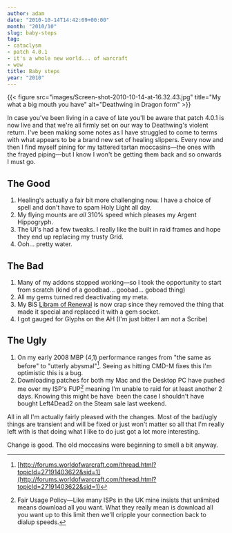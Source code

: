 ```yaml
---
author: adam
date: "2010-10-14T14:42:09+00:00"
month: "2010/10"
slug: baby-steps
tag:
- cataclysm
- patch 4.0.1
- it's a whole new world... of warcraft
- wow
title: Baby steps
year: "2010"
---
```


{{< figure src="images/Screen-shot-2010-10-14-at-16.32.43.jpg" title="My what a big mouth you have" alt="Deathwing in Dragon form" >}}

In case you've been living in a cave of late you'll be aware that patch 4.0.1 is now live and that we're all firmly set on our way to Deathwing's violent return. I've been making some notes as I have struggled to come to terms with what appears to be a brand new set of healing slippers. Every now and then I find myself pining for my tattered tartan moccasins—the ones with the frayed piping&mdash;but I know I won't be getting them back and so onwards I must go.

## The Good

  1. Healing's actually a fair bit more challenging now. I have a choice of spell and don't have to spam Holy Light all day.
  2. My flying mounts are _all_ 310% speed which pleases my Argent Hippogryph.
  3. The UI's had a few tweaks. I really like the built in raid frames and hope they end up replacing my trusty Grid.
  4. Ooh… pretty water.

<!--more-->

## The Bad

  1. Many of my addons stopped working&mdash;so I took the opportunity to start from scratch (kind of a goodbad… goobad… goboad thing)
  2. All my gems turned red deactivating my meta.
  3. My BiS [Libram of Renewal](http://www.wowhead.com/item=40705) is now crap since they removed the thing that made it special and replaced it with a gem socket.
  4. I got gauged for Glyphs on the AH (I'm just bitter I am not a Scribe)

## The Ugly

  1. On my early 2008 MBP (4,1) performance ranges from "the same as before" to "utterly abysmal"[^1]. Seeing as hitting CMD-M fixes this I'm optimistic this is a bug.
  2. Downloading patches for both my Mac and the Desktop PC have pushed me over my ISP's FUP[^2] meaning I'm unable to raid for at least another 2 days. Knowing this might be have  been the case I shouldn't have bought Left4Dead2 on the Steam sale last weekend.

All in all I'm actually fairly pleased with the changes. Most of the bad/ugly things are transient and will be fixed or just won't matter so all that I'm really left with is that doing what I like to do just got a lot more interesting.

Change is good. The old moccasins were beginning to smell a bit anyway.

[^1]: [http://forums.worldofwarcraft.com/thread.html?topicId=27191403622&sid=1](http://forums.worldofwarcraft.com/thread.html?topicId=27191403622&sid=1)
[^2]: Fair Usage Policy&mdash;Like many ISPs in the UK mine insists that unlimited means download all you want. What they really mean is download all you want up to this limit then we'll cripple your connection back to dialup speeds.